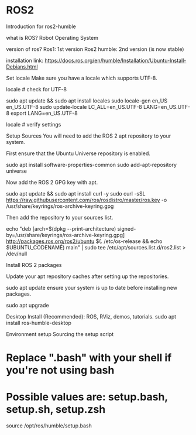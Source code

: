 # ROS2
Introduction for ros2-humble 

what is ROS? 
Robot Operating System 

version of ros?
Ros1: 1st version
Ros2 humble: 2nd version (is now stable)

installation link: https://docs.ros.org/en/humble/Installation/Ubuntu-Install-Debians.html


Set locale
Make sure you have a locale which supports UTF-8. 

locale  # check for UTF-8

sudo apt update && sudo apt install locales
sudo locale-gen en_US en_US.UTF-8
sudo update-locale LC_ALL=en_US.UTF-8 LANG=en_US.UTF-8
export LANG=en_US.UTF-8

locale  # verify settings

Setup Sources
You will need to add the ROS 2 apt repository to your system.

First ensure that the Ubuntu Universe repository is enabled.

sudo apt install software-properties-common
sudo add-apt-repository universe

Now add the ROS 2 GPG key with apt.

sudo apt update && sudo apt install curl -y
sudo curl -sSL https://raw.githubusercontent.com/ros/rosdistro/master/ros.key -o /usr/share/keyrings/ros-archive-keyring.gpg

Then add the repository to your sources list.

echo "deb [arch=$(dpkg --print-architecture) signed-by=/usr/share/keyrings/ros-archive-keyring.gpg] http://packages.ros.org/ros2/ubuntu $(. /etc/os-release && echo $UBUNTU_CODENAME) main" | sudo tee /etc/apt/sources.list.d/ros2.list > /dev/null


Install ROS 2 packages

Update your apt repository caches after setting up the repositories.

sudo apt update
ensure your system is up to date before installing new packages.

sudo apt upgrade

Desktop Install (Recommended): ROS, RViz, demos, tutorials.
sudo apt install ros-humble-desktop


Environment setup
Sourcing the setup script

# Replace ".bash" with your shell if you're not using bash
# Possible values are: setup.bash, setup.sh, setup.zsh
source /opt/ros/humble/setup.bash

